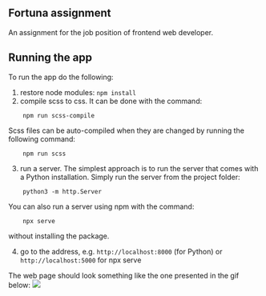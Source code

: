 ## Fortuna assignment
An assignment for the job position of frontend web developer. 

## Running the app
To run the app do the following:
1. restore node modules: `npm install`
2. compile scss to css. It can be done with the command:
```shell
    npm run scss-compile
```
Scss files can be auto-compiled when they are changed by running the following command:
```shell
    npm run scss
```
3. run a server. The simplest approach is to run the server that comes with a Python installation.
Simply run the server from the project folder:
```shell
    python3 -m http.Server
```
You can also run a server using npm with the command: 
```shell
    npx serve
```
without installing the package.

4. go to the address, e.g. `http://localhost:8000` (for Python) or `http://localhost:5000` for npx serve


The web page should look something like the one presented in the gif below:
![](cats.gif)
